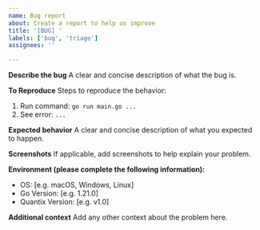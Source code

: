 ```yaml
---
name: Bug report
about: Create a report to help us improve
title: '[BUG] '
labels: ['bug', 'triage']
assignees: ''

---
```


**Describe the bug**
A clear and concise description of what the bug is.

**To Reproduce**
Steps to reproduce the behavior:
1. Run command: `go run main.go ...`
2. See error: `...`

**Expected behavior**
A clear and concise description of what you expected to happen.

**Screenshots**
If applicable, add screenshots to help explain your problem.

**Environment (please complete the following information):**
 - OS: [e.g. macOS, Windows, Linux]
 - Go Version: [e.g. 1.21.0]
 - Quantix Version: [e.g. v1.0]

**Additional context**
Add any other context about the problem here. 